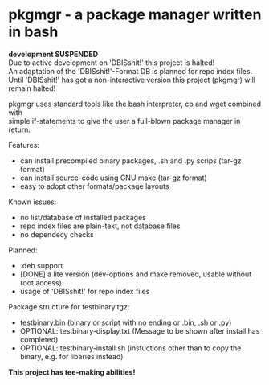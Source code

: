 # pkgmgr - a package manager written in bash

**development SUSPENDED**  
Due to active development on 'DBISshit!' this project is halted!  
An adaptation of the 'DBISshit!'-Format DB is planned for repo index files.  
Until 'DBISshit!' has got a non-interactive version this project (pkgmgr) will remain halted!  

pkgmgr uses standard tools like the bash interpreter, cp and wget combined with  
simple if-statements to give the user a full-blown package manager in return.

Features:
- can install precompiled binary packages, .sh and .py scrips (tar-gz format)  
- can install source-code using GNU make (tar-gz format)  
- easy to adopt other formats/package layouts

Known issues:
- no list/database of installed packages  
- repo index files are plain-text, not database files  
- no dependecy checks

Planned:
- .deb support  
- [DONE] a lite version (dev-options and make removed, usable without root access)  
- usage of 'DBISshit!' for repo index files

Package structure for testbinary.tgz:
- testbinary.bin (binary or script with no ending or .bin, .sh or .py)  
- OPTIONAL: testbinary-display.txt (Message to be shown after install has completed)  
- OPTIONAL: testbinary-install.sh (instuctions other than to copy the binary, e.g. for libaries instead)

**This project has tee-making abilities!**
